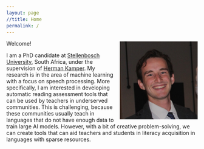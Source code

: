 ```yaml
---
layout: page
//title: Home
permalink: /
---
```


<img style="float:right;margin-left:10px;width:205px;margin-top:3px;margin-right:0px" src="images/headshot.png" alt="mugshot">

Welcome! 

I am a PhD candidate at [Stellenbosch University](http://www.sun.ac.za/), South Africa, under the supervision of [Herman Kamper](https://www.kamperh.com). My research is in the area of machine learning with a focus on speech processing. More specifically, I am interested in developing automatic reading assessment tools that can be used by teachers in underserved communities. This is challenging, because these communities usually teach in languages that do not have enough data to train large AI models. However, with a bit of creative problem-solving, we can create tools that can aid teachers and students in literacy acquisition in languages with sparse resources.


<div class="social">
  <div class="contact-icons">
    <a href="m&#x61;&#105;l&#x74;&#111;:{{ site.email }}" title="email"><i class="fas fa-envelope"></i></a>
    <a href="https://github.com/{{ site.github_username }}" title="GitHub" rel="external nofollow noopener" target="_blank"><i class="fab fa-github"></i></a>
    <a href="https://www.linkedin.com/in/reuben-smit" title="LinkedIn" rel="external nofollow noopener" target="_blank"><i class="fab fa-linkedin"></i></a>
    <a href="{{ site.google_scholar }}" title="Google Scholar" rel="external nofollow noopener" target="_blank"><i class="fas fa-fw fa-graduation-cap"></i></a>
  </div>
</div>


